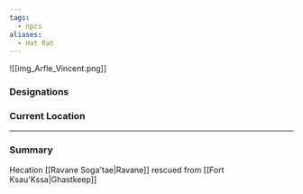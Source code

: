```yaml
---
tags:
  - npcs
aliases:
  - Hat Rat
---
```

![[img_Arfle_Vincent.png]]
### Designations


### Current Location


___
### Summary
Hecation [[Ravane Soga'tae|Ravane]] rescued from [[Fort Ksau'Kssa|Ghastkeep]]